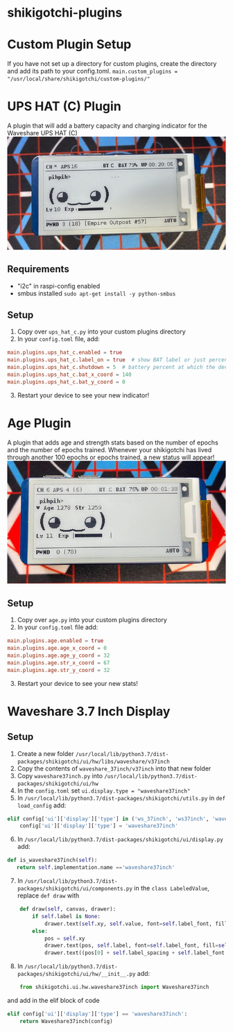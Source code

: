 # shikigotchi-plugins

# Custom Plugin Setup
If you have not set up a directory for custom plugins, create the directory and add its path to your config.toml.
`main.custom_plugins = "/usr/local/share/shikigotchi/custom-plugins/"`

# UPS HAT (C) Plugin
A plugin that will add a battery capacity and charging indicator for the Waveshare UPS HAT (C)
 ![UPS Hat C](images/ups_hat_c.jpg)

## Requirements
- "i2c" in raspi-config enabled 
- smbus installed `sudo apt-get install -y python-smbus`
## Setup
1. Copy over `ups_hat_c.py` into your custom plugins directory
2. In your `config.toml` file, add:
```toml
main.plugins.ups_hat_c.enabled = true
main.plugins.ups_hat_c.label_on = true  # show BAT label or just percentage
main.plugins.ups_hat_c.shutdown = 5  # battery percent at which the device will turn off
main.plugins.ups_hat_c.bat_x_coord = 140
main.plugins.ups_hat_c.bat_y_coord = 0
```
3. Restart your device to see your new indicator!

# Age Plugin
A plugin that adds age and strength stats based on the number of epochs and the number of epochs trained.
Whenever your shikigotchi has lived through another 100 epochs or epochs trained, a new status will appear!
 ![Age](images/age.jpg)

## Setup
1. Copy over `age.py` into your custom plugins directory
2. In your `config.toml` file add:
```toml
main.plugins.age.enabled = true
main.plugins.age.age_x_coord = 0
main.plugins.age.age_y_coord = 32
main.plugins.age.str_x_coord = 67
main.plugins.age.str_y_coord = 32
```
3. Restart your device to see your new stats!


# Waveshare 3.7 Inch Display 

## Setup
1. Create a new folder `/usr/local/lib/python3.7/dist-packages/shikigotchi/ui/hw/libs/waveshare/v37inch`
2. Copy the contents of `waveshare_37inch/v37inch` into that new folder
3. Copy `waveshare37inch.py` into `/usr/local/lib/python3.7/dist-packages/shikigotchi/ui/hw`
4. In the `config.toml` set `ui.display.type = "waveshare37inch"`
5. In `/usr/local/lib/python3.7/dist-packages/shikigotchi/utils.py` in `def load_config` add:
```python
elif config['ui']['display']['type'] in ('ws_37inch', 'ws37inch', 'waveshare_37inch', 'waveshare37inch'):
    config['ui']['display']['type'] = 'waveshare37inch'
```
6. In `/usr/local/lib/python3.7/dist-packages/shikigotchi/ui/display.py` add:
```python
def is_waveshare37inch(self):
   return self.implementation.name =='waveshare37inch'
```
7. In `/usr/local/lib/python3.7/dist-packages/shikigotchi/ui/components.py` in the `class LabeledValue`, replace `def draw` with
```python
    def draw(self, canvas, drawer):
        if self.label is None:
            drawer.text(self.xy, self.value, font=self.label_font, fill=self.color)
        else:
            pos = self.xy
            drawer.text(pos, self.label, font=self.label_font, fill=self.color)
            drawer.text((pos[0] + self.label_spacing + self.label_font.getsize(self.label)[0], pos[1]), self.value, font=self.text_font, fill=self.color)
```
8. In `/usr/local/lib/python3.7/dist-packages/shikigotchi/ui/hw/__init__.py` add: 
```python
    from shikigotchi.ui.hw.waveshare37inch import Waveshare37inch
 ```
and add in the elif block of code
```python
elif config['ui']['display']['type'] == 'waveshare37inch':
    return Waveshare37inch(config)
```